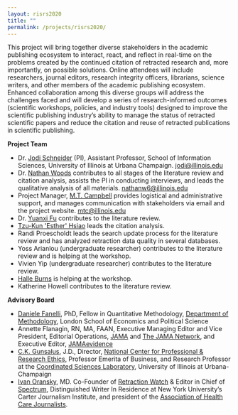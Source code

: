 ```yaml
---
layout: risrs2020
title: ""
permalink: /projects/risrs2020/
---
```


This project will bring together diverse stakeholders in the academic publishing ecosystem to interact, react, and reflect in real-time on the problems created by the continued citation of retracted research and, more importantly, on possible solutions. Online attendees will include researchers, journal editors, research integrity officers, librarians, science writers, and other members of the academic publishing ecosystem. Enhanced collaboration among this diverse groups will address the challenges faced and will develop a series of research-informed outcomes (scientific workshops, policies, and industry tools) designed to improve the scientific publishing industry’s ability to manage the status of retracted scientific papers and reduce the citation and reuse of retracted publications in scientific publishing.

**Project Team**

* Dr. [Jodi Schneider](https://ischool.illinois.edu/people/jodi-schneider) (PI), Assistant Professor, School of Information Sciences, University of Illinois at Urbana Champaign. jodi@illinois.edu
* Dr. [Nathan Woods](https://www.nathandwoods.net) contributes to all stages of the literature review and citation analysis, assists the PI in conducting interviews, and leads the qualitative analysis of all materials. nathanw6@illinois.edu
* Project Manager, [M.T. Campbell](https://ischool.illinois.edu/people/mt-campbell) provides logistical and administrative support, and manages communication with stakeholders via email and the project website. mtc@illinois.edu
* Dr. [Yuanxi Fu](https://scholar.google.com/citations?hl=en&user=U7NrO6kAAAAJ) contributes to the literature review.
* [Tzu-Kun 'Esther' Hsiao](https://ischool.illinois.edu/people/tzu-kun-hsiao) leads the citation analysis.
* Randi Proescholdt leads the search update process for the literature review and has analyzed retraction data quality in several databases.
* Yoss Arianlou (undergraduate researcher) contributes to the literature review and is helping at the workshop.
* Vivien Yip (undergraduate researcher) contributes to the literature review.
* [Halle Burns](https://guides.library.unlv.edu/prf.php?account_id=223815) is helping at the workshop.
* Katherine Howell contributes to the literature review.

**Advisory Board**
* [Daniele Fanelli](http://danielefanelli.com), PhD, Fellow in Quantitative Methodology, [Department of Methodology](https://www.lse.ac.uk/methodology/), London School of Economics and Political Science
* Annette Flanagin, RN, MA, FAAN, Executive Managing Editor and Vice President, Editorial Operations, [JAMA](https://jamanetwork.com/journals/jama) and [The JAMA Network](https://jamanetwork.com), and Executive Editor, [JAMAevidence](https://jamaevidence.mhmedical.com)
* [C.K. Gunsalus](https://ethicscenter.csl.illinois.edu/people/c-k-gunsalus/), J.D., Director, [National Center for Professional & Research Ethics](https://ethicscenter.csl.illinois.edu), Professor Emerita of Business, and Research Professor at the [Coordinated Sciences Laboratory](http://csl.illinois.edu), University of Illinois at Urbana-Champaign
* [Ivan Oransky](https://retractionwatch.com/meet-the-retraction-watch-staff/about/), MD. Co-Founder of [Retraction Watch](https://retractionwatch.com) & Editor in Chief of [Spectrum](https://www.spectrumnews.org), Distinguished Writer In Residence at New York University’s Carter Journalism Institute, and president of the [Association of Health Care Journalists](https://healthjournalism.org).
